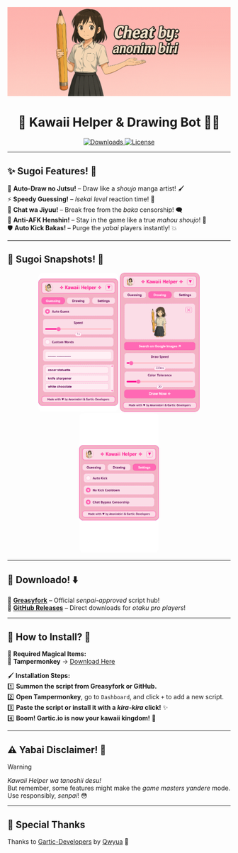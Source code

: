 <p align="center">
  <img src="./Assets/kawaii-banner-crop.png" alt="Kawaii Helper">
</p>

<h1 align="center">🌸 Kawaii Helper & Drawing Bot 🎨✨</h1>

<p align="center">
  <a href="#downloado">
    <img src="https://img.shields.io/greasyfork/dt/528907?style=for-the-badge&color=ff66cc&labelColor=cc99ff&logo=greasyfork&logoColor=white" alt="Downloads">
  </a>  
  <a href="#">
    <img src="https://img.shields.io/badge/License-MIT-ff66cc?style=for-the-badge&logo=book&logoColor=white" alt="License">
  </a>
</p>

---

## ✨ Sugoi Features! 💫  

🎨 **Auto-Draw no Jutsu!** – Draw like a *shoujo* manga artist! 🖌  
⚡ **Speedy Guessing!** – *Isekai level* reaction time! 🚀  
💬 **Chat wa Jiyuu!** – Break free from the *baka* censorship! 🗨️  
💫 **Anti-AFK Henshin!** – Stay in the game like a true *mahou shoujo*! 🌟  
🛡 **Auto Kick Bakas!** – Purge the *yabai* players instantly! 💥  

---

## 📸 Sugoi Snapshots! 🎀  

<p align="center">
  <img src="./Assets/guess-snap.png" alt="Guess Snap" width="180" style="border-radius: 10px;">  
  <img src="./Assets/draw-snap.png" alt="Draw Snap" width="180" style="border-radius: 10px;">  
  <img src="./Assets/settings-snap.png" alt="Settings Snap" width="180" style="border-radius: 10px;">  
</p>  

---

## 🔽 <span id="downloado">Downloado!</span> ⬇️  

🎀 **[Greasyfork](https://greasyfork.org/en/scripts/528907-kawaii-helper-drawing-bot-for-gartic-io/)** – Official *senpai-approved* script hub!  
💖 **[GitHub Releases](https://github.com/Gartic-Developers/Kawaii-Helper/releases)** – Direct downloads for *otaku pro players*!  

---

## 🚀 How to Install? 🌈  

📌 **Required Magical Items:**  
🔹 **Tampermonkey** → [Download Here](https://www.tampermonkey.net)  

🖌 **Installation Steps:**  
1️⃣ **Summon the script from Greasyfork or GitHub.**  
2️⃣ **Open Tampermonkey**, go to `Dashboard`, and click `+` to add a new script.  
3️⃣ **Paste the script or install it with a *kira-kira* click!** ✨  
4️⃣ **Boom! Gartic.io is now your kawaii kingdom!** 🌸  

---

## ⚠️ Yabai Disclaimer! 🚨  

> [!WARNING]  
> *Kawaii Helper wa tanoshii desu!*  
> But remember, some features might make the *game masters* *yandere* mode. Use responsibly, *senpai*! 😳  

---

## 🙏 Special Thanks  

Thanks to [Gartic-Developers](https://github.com/Gartic-Developers/Gartic-WordList) by [Qwyua](https://github.com/Qwyua) 💖
